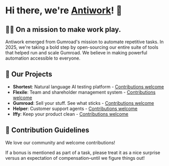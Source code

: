 # Hi there, we're [Antiwork](https://antiwork.com)! 👋

## 🙋‍♀️ On a mission to make work play.
Antiwork emerged from Gumroad's mission to automate repetitive tasks. In 2025, we're taking a bold step by open-sourcing our entire suite of tools that helped run and scale Gumroad. We believe in making powerful automation accessible to everyone.

## 🚀 Our Projects
- **Shortest**: Natural language AI testing platform - [Contributions welcome](https://github.com/antiwork/shortest)
- **Flexile**: Team and shareholder management system - [Contributions welcome](https://github.com/antiwork/flexile)
- **Gumroad**: Sell your stuff. See what sticks - [Contributions welcome](https://github.com/antiwork/gumroad)
- **Helper**: Customer support agents - [Contributions welcome](https://github.com/antiwork/helper)
- **Iffy**: Keep your product clean - [Contributions welcome](https://github.com/antiwork/iffy)

## 🌈 Contribution Guidelines
We love our community and welcome contributions!

If a bonus is mentioned as part of a task, please treat it as a nice surprise versus an expectation of compensation–until we figure things out!
